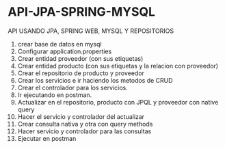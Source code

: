 # API-JPA-SPRING-MYSQL
API USANDO JPA, SPRING WEB, MYSQL Y REPOSITORIOS
1. crear base de datos en mysql
2. Configurar application.properties
3. Crear entidad proveedor (con sus etiquetas) 
4. Crear entidad producto (con sus etiquetas y la relacion con proveedor)
5. Crear el repositorio de producto y proveedor
6. Crear los servicios e ir  haciendo los metodos de CRUD
7. Crear el controlador para los servicios.
8. Ir ejecutando en postman.
9. Actualizar en el repositorio, producto con JPQL y proveedor con native query
10. Hacer el servicio y controlador del actualizar
11. Crear consulta nativa  y otra con query methods
12. Hacer servicio y controlador para las consultas
13. Ejecutar en postman
